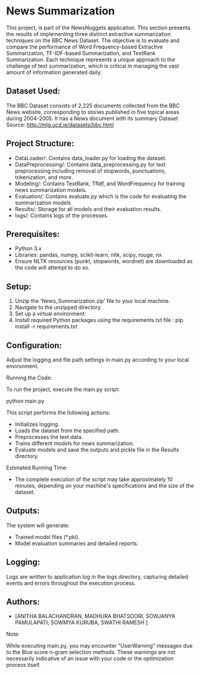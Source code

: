 
# News Summarization

This project, is part of the NewsNuggets application. This section presents the results of implementing three distinct extractive summarization techniques on the BBC News Dataset. The objective is to evaluate and compare the performance of Word Frequency-based Extractive Summarization, TF-IDF-based Summarization, and TextRank Summarization. Each technique represents a unique approach to the challenge of text summarization, which is critical in managing the vast amount of information generated daily.

## Dataset Used: 

The BBC Dataset consists of 2,225 documents collected from the BBC News website, corresponding to stories published in five topical areas during 2004-2005. It has a News document with its summary
Dataset Source: http://mlg.ucd.ie/datasets/bbc.html

## Project Structure:

- DataLoader/: Contains data_loader.py for loading the dataset.
- DataPreprocessing/: Contains data_preprocessing.py for text preprocessing including removal of stopwords, punctuations, tokenization, and more.
- Modeling/: Contains TextRank, TfIdf, and WordFrequency for training news summarization models.
- Evaluation/: Contains evaluate.py which is the code for evaluating the summarization models
- Results/: Storage for all models and their evaluation results.
- logs/: Contains logs of the processes.

## Prerequisites:

- Python 3.x
- Libraries: pandas, numpy, scikit-learn, nltk, scipy, rouge, nx
- Ensure NLTK resources (punkt, stopwords, wordnet) are downloaded as the code will attempt to do so.

## Setup:

1. Unzip the 'News_Summarization.zip' file to your local machine.
2. Navigate to the unzipped directory.
3. Set up a virtual environment:
4. Install required Python packages using the requirements.txt file :
   pip install -r requirements.txt

## Configuration:

Adjust the logging and file path settings in main.py according to your local environment.

Running the Code:

To run the project, execute the main.py script:

python main.py

This script performs the following actions:

- Initializes logging.
- Loads the dataset from the specified path.
- Preprocesses the text data.
- Trains different models for news summarization.
- Evaluate models and save the outputs and pickle file in the Results directory.

Estimated Running Time:

- The complete execution of the script may take approximately 10 minutes, depending on your machine's specifications and the size of the dataset.

## Outputs:

The system will generate:
- Trained model files (*.pkl).
- Model evaluation summaries and detailed reports.

## Logging:

Logs are written to application.log in the logs directory, capturing detailed events and errors throughout the execution process.

## Authors:

- [ANITHA BALACHANDRAN, MADHURA BHATSOORI, SOWJANYA PAMULAPATI,
SOWMYA KURUBA, SWATHI RAMESH ]


Note:

While executing main.py, you may encounter "UserWarning" messages due to the Blue score n-gram selection methods. These warnings are not necessarily indicative of an issue with your code or the optimization process itself. 




